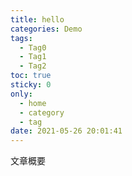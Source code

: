 ```yaml
---
title: hello
categories: Demo
tags:
  - Tag0
  - Tag1
  - Tag2
toc: true
sticky: 0
only:
  - home
  - category
  - tag
date: 2021-05-26 20:01:41
---
```


文章概要

<!-- more -->
